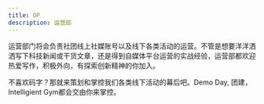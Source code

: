 ```yaml
---
title: OP 
description: 运营部
---
```

运营部门将会负责社团线上社媒账号以及线下各类活动的运营。不管是想要洋洋洒洒写下科技新闻或干货文章，还是得到自媒体平台运营的实战经验，运营部都欢迎热爱写作，积极外向，有探索创新精神的你加入。

不喜欢码字？那就来策划和掌控我们各类线下活动的幕后吧。Demo Day, 团建，Intelligient Gym都会交由你来掌控。
